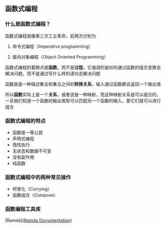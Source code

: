 ## 函数式编程

### 什么是函数式编程？

函数式编程就像第三次工业革命，前两次分别为

1. 命令式编程（Imperative programming）

2. 面向对象编程（Object Oriented Programming）

函数式编程的着眼点是**函数**，而不是**过程**，它强调的是如何通过函数的组合变换去解决问题，而不是通过写什么样的语句去解决问题

函数就是一种描述集合和集合之间的**转换关系**，输入通过函数都会返回一个输出值

所以**函数**实际上是一个**关系**，或者说是一种映射，而这种映射关系是可以组合的，一旦我们知道一个函数的输出类型可以匹配另一个函数的输入，那它们就可以进行组合

### 函数式编程的特点

- 函数是一等公民
- 声明式编程
- 惰性执行
- 无状态和数据不可变
- 没有副作用
- 纯函数

### 函数式编程中的两种常见操作

- 柯里化（Currying）
- 函数组合（Compose）

### 函数编程工具库

[Ramda]([Ramda Documentation](https://ramda.cn/docs/))
